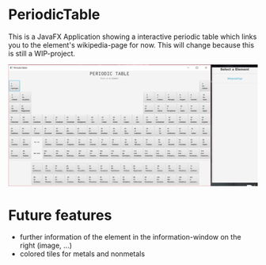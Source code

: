 # PeriodicTable
This is a JavaFX Application showing a interactive periodic table which links you to the element's wikipedia-page for now. This will change because this is still a WIP-project.

<img src = "PeriodicTablePreview.PNG" width = "850">

# Future features
- further information of the element in the information-window on the right (image, ...)
- colored tiles for metals and nonmetals
